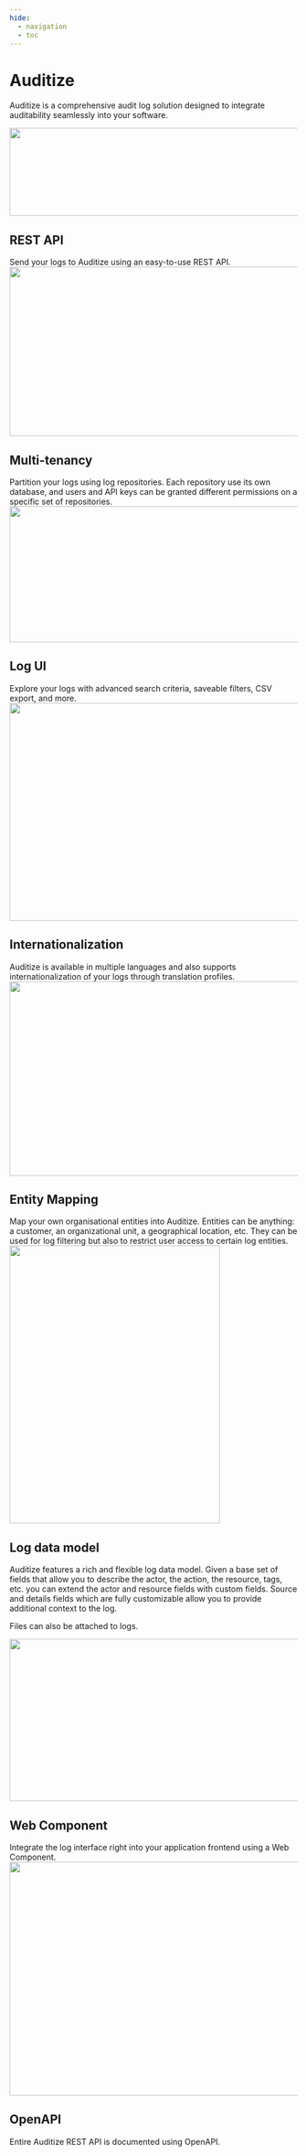 ```yaml
---
hide:
  - navigation
  - toc
---
```


# Auditize

Auditize is a comprehensive audit log solution designed to integrate auditability seamlessly into your software.

<div class="adz-intros">
  <div class="adz-intro">
    <div class="adz-intro-image">
      <a href="sending-logs">
        <img src='/assets/intro-send-log-curl.png' width="649" height="154"/>
      </a>
    </div>
    <div class="adz-intro-text">
      <h2>REST API</h2>
      Send your logs to Auditize using an easy-to-use REST API.
    </div>
  </div>

  <div class="adz-intro">
    <div class="adz-intro-image">
      <a href="overview#log-repositories">
        <img src='/assets/repositories.png' width="532" height="296"/>
      </a>
    </div>
    <div class="adz-intro-text">
      <h2>Multi-tenancy</h2>
      Partition your logs using log repositories. Each repository use its own database, and users and API keys can be granted different permissions on a specific set of repositories.
    </div>
  </div>

  <div class="adz-intro">
    <div class="adz-intro-image">
      <img src='/assets/intro-log-ui.png' width="598" height="238"/>
    </div>
    <div class="adz-intro-text">
      <h2>Log UI</h2>
      Explore your logs with advanced search criteria, saveable filters, CSV export, and more.
    </div>
  </div>

  <div class="adz-intro">
    <div class="adz-intro-image">
      <a href="overview#log-i18n-profiles">
        <img src='/assets/intro-log-ui-fr.png' width="599" height="381"/>
      </a>
    </div>
    <div class="adz-intro-text">
      <h2>Internationalization</h2>
      Auditize is available in multiple languages and also supports internationalization of your logs through translation profiles.
    </div>
  </div>

  <div class="adz-intro">
    <div class="adz-intro-image">
      <a href="logs#entity_path">
        <img src='/assets/intro-log-entities.png' width="536" height="340"/>
      </a>
    </div>
    <div class="adz-intro-text">
      <h2>Entity Mapping</h2>
      Map your own organisational entities into Auditize. Entities can be anything: a customer, an organizational unit, a geographical location, etc. They can be used for log filtering but also to restrict user access to certain log entities.
    </div>
  </div>

  <div class="adz-intro">
    <div class="adz-intro-image">
      <a href="logs">
        <img src='/assets/intro-log-data-model.png' width="368" height="486"/>
      </a>
    </div>
    <div class="adz-intro-text">
      <h2>Log data model</h2>
      <p>Auditize features a rich and flexible log data model. Given a base set of fields that allow you to describe the actor, the action, the resource, tags, etc. you can extend the actor and resource fields with custom fields. Source and details fields which are fully customizable allow you to provide additional context to the log.</p>
      <p>Files can also be attached to logs.</p>
    </div>
  </div>

  <div class="adz-intro">
    <div class="adz-intro-image">
      <a href="web-component">
        <img src='/assets/intro-web-component-integration.png' width="528" height="284"/>
      </a>
    </div>
    <div class="adz-intro-text">
      <h2>Web Component</h2>
      Integrate the log interface right into your application frontend using a Web Component.
    </div>
  </div>

  <div class="adz-intro">
    <div class="adz-intro-image">
      <a href="api.html">
        <img src='/assets/intro-openapi.png' width="543" height="409"/>
      </a>
    </div>
    <div class="adz-intro-text">
      <h2>OpenAPI</h2>
      Entire Auditize REST API is documented using OpenAPI.
    </div>
  </div>
</div>
